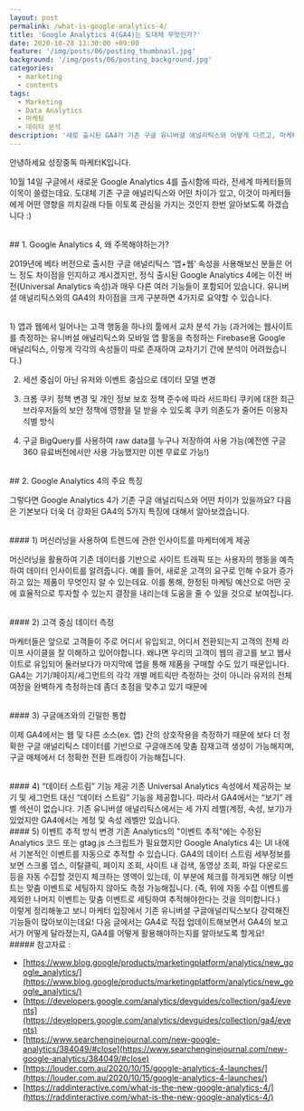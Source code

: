 ```yaml
---
layout: post
permalink: /what-is-google-analytics-4/
title: 'Google Analytics 4(GA4)는 도대체 무엇인가?'
date: 2020-10-28 11:30:00 +09:00
feature: '/img/posts/06/posting_thumbnail.jpg'
background: '/img/posts/06/posting_background.jpg'
categories:
  - marketing
  - contents
tags:
  - Marketing
  - Data Analytics
  - 마케팅
  - 데이터 분석
description: '새로 출시된 GA4가 기존 구글 유니버셜 애널리틱스와 어떻게 다르고, 마케터에게 어떤 영향을 끼치는지에 대한 글'
---
```

안녕하세요 성장중독 마케터K입니다.

10월 14일 구글에서 새로운 Google Analytics 4를 출시함에 따라, 전세계 마케터들의 이목이 쏠렸는데요. 도대체 기존 구글 애널리틱스와 어떤 차이가 있고, 이것이 마케터들에게 어떤 영향을 끼치길래 다들 이토록 관심을 가지는 것인지 한번 알아보도록 하겠습니다 :)

<br/>
## 1. Google Analytics 4, 왜 주목해야하는가?

2019년에 베타 버전으로 출시한 구글 애널리틱스 ‘앱+웹’ 속성을 사용해보신 분들은 어느 정도 차이점을 인지하고 계시겠지만, 정식 출시된 Google Analytics 4에는 이전 버전(Universal Analytics 속성)과 매우 다른 여러 기능들이 포함되어 있습니다. 유니버셜 애널리틱스와의 GA4의 차이점을 크게 구분하면 4가지로 요약할 수 있습니다.

<br/>
1) 앱과 웹에서 일어나는 고객 행동을 하나의 툴에서 교차 분석 가능
(과거에는 웹사이트를 측정하는 유니버설 애널리틱스와 모바일 앱 활동을 측정하는 Firebase용 Google 애널리틱스, 이렇게 각각의 속성들이 따로 존재하여 교차기기 간에 분석이 어려웠습니다.)

2) 세션 중심이 아닌 유저와 이벤트 중심으로 데이터 모델 변경

3) 크롬 쿠키 정책 변경 및 개인 정보 보호 정책 준수에 따라 서드파티 쿠키에 대한 최근 브라우저들의 보안 정책에 영향을 덜 받을 수 있도록 쿠키 의존도가 줄어든 이용자 식별 방식

4) 구글 BigQuery를 사용하여 raw data를 누구나 저장하여 사용 가능(예전엔 구글 360 유료버전에서만 사용 가능했지만 이젠 무료로 가능!)


<br/>
## 2. Google Analytics 4의 주요 특징

그렇다면 Google Analytics 4가 기존 구글 애널리틱스와 어떤 차이가 있을까요? 다음은 기본보다 더욱 더 강화된 GA4의 5가지 특징에 대해서 알아보겠습니다.

<br/>
#### 1) 머신러닝을 사용하여 트렌드에 관한 인사이트를 마케터에게 제공

머신러닝을 활용하여 기존 데이터를 기반으로 사이트 트래픽 또는 사용자의 행동을 예측하여 데이터 인사이트를 알려줍니다. 예를 들어, 새로운 고객의 요구로 인해 수요가 증가하고 있는 제품이 무엇인지 알 수 있는데요. 이를 통해, 한정된 마케팅 예산으로 어떤 곳에 효율적으로 투자할 수 있는지 결정을 내리는데 도움을 줄 수 있을 것으로 보여집니다.

<br/>
#### 2) 고객 중심 데이터 측정

마케터들은 앞으로 고객들이 주로 어디서 유입되고, 어디서 전환되는지 고객의 전체 라이프 사이클을 잘 이해하고 있어야합니다. 왜냐면 우리의 고객이 웹의 광고를 보고 웹사이트로 유입되어 둘러보다가 마지막에 앱을 통해 제품을 구매할 수도 있기 때문입니다. GA4는 기기/페이지/세그먼트의 각각 개별 메트릭만 측정하는 것이 아니라 유저의 전체 여정을 완벽하게 측정하는데 좀더 초점을 맞추고 있기 때문에

<br/>
#### 3) 구글애즈와의 긴밀한 통합

이제 GA4에서는 웹 및 다른 소스(ex. 앱) 간의 상호작용을 측정하기 때문에 보다 더 정확한 구글 애널리틱스 데이터를 기반으로 구글애즈에 맞춤 잠재고객 생성이 가능해지며, 구글 매체에서 더 정확한 전환 트래킹이 가능해집니다.

<br/>
#### 4) “데이터 스트림” 기능 제공
기존 Universal Analytics 속성에서 제공하는 보기 및 세그먼트 대신 “데이터 스트림” 기능을 제공합니다. 따라서 GA4에서는 “보기” 레벨 섹션이 없습니다. 기존 유니버셜 애널리틱스에서는 세 가지 레벨(계정, 속성, 보기)가 있었지만 GA4에서는 계정 및 속성 레벨만 있습니다.


<br/>
#### 5) 이벤트 추적 방식 변경
기존 Analytics의 "이벤트 추적"에는 수정된 Analytics 코드 또는 gtag.js 스크립트가 필요했지만 Google Analytics 4는 UI 내에서 기본적인 이벤트를 자동으로 추적할 수 있습니다. GA4의 데이터 스트림 세부정보를 보면 스크롤 뎁스, 이탈클릭, 페이지 조회, 사이트 내 검색, 동영상 조회, 파일 다운로드 등을 자동 수집할 것인지 체크하는 영역이 있는데, 이 부분에 체크를 하게되면 해당 이벤트는 맞춤 이벤트로 세팅하지 않아도 측정 가능해집니다. (즉, 위에 자동 수집 이벤트를 제외한 나머지 이벤트는 맞춤 이벤트로 세팅하여 추적해야한다는 것을 의미합니다.)

<br/>
이렇게 정리해놓고 보니 마케터 입장에서 기존 유니버셜 구글애널리틱스보다 강력해진 기능들이 많아보이는데요! 다음 글에서는 GA4로 직접 업데이트해보면서 GA4의 보고서가 어떻게 달라졌는지, GA4를 어떻게 활용해야하는지를 알아보도록 할게요!



<br/>
##### 참고자료 :

- [https://www.blog.google/products/marketingplatform/analytics/new_google_analytics/](https://www.blog.google/products/marketingplatform/analytics/new_google_analytics/)
- [https://developers.google.com/analytics/devguides/collection/ga4/events](https://developers.google.com/analytics/devguides/collection/ga4/events)
- [https://www.searchenginejournal.com/new-google-analytics/384049/#close](https://www.searchenginejournal.com/new-google-analytics/384049/#close)
- [https://louder.com.au/2020/10/15/google-analytics-4-launches/](https://louder.com.au/2020/10/15/google-analytics-4-launches/)
- [https://raddinteractive.com/what-is-the-new-google-analytics-4/](https://raddinteractive.com/what-is-the-new-google-analytics-4/)

<br/>
